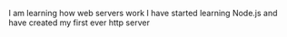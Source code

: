 I am learning how web servers work
I have started learning Node.js and have created my first ever http server
